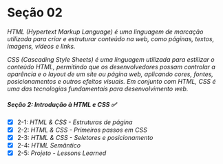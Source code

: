 # Seção 02

_HTML (Hypertext Markup Language) é uma linguagem de marcação utilizada para criar e estruturar conteúdo na web, como páginas, textos, imagens, vídeos e links._

_CSS (Cascading Style Sheets) é uma linguagem utilizada para estilizar o conteúdo HTML, permitindo que os desenvolvedores possam controlar a aparência e o layout de um site ou página web, aplicando cores, fontes, posicionamentos e outros efeitos visuais. Em conjunto com HTML, CSS é uma das tecnologias fundamentais para desenvolvimento web._

##### Seção 2: Introdução à HTML e CSS ✅

- [X] 2-1: _HTML & CSS - Estruturas de página_
- [X] 2-2: _HTML & CSS - Primeiros passos em CSS_
- [X] 2-3: _HTML & CSS - Seletores e posicionamento_
- [X] 2-4: _HTML Semântico_
- [X] 2-5: _Projeto - Lessons Learned_